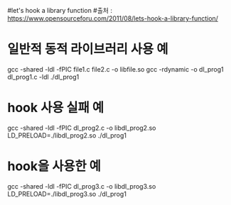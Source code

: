 #let's hook a library function
#출처 : https://www.opensourceforu.com/2011/08/lets-hook-a-library-function/
# 일반적 동적 라이브러리 사용 예
gcc -shared -ldl -fPIC file1.c file2.c -o libfile.so
gcc -rdynamic -o dl_prog1 dl_prog1.c -ldl
./dl_prog1

# hook 사용 실패 예
gcc -shared -ldl -fPIC dl_prog2.c -o libdl_prog2.so
LD_PRELOAD=./libdl_prog2.so ./dl_prog1

# hook을 사용한 예
gcc -shared -ldl -fPIC dl_prog3.c -o libdl_prog3.so
LD_PRELOAD=./libdl_prog3.so ./dl_prog1